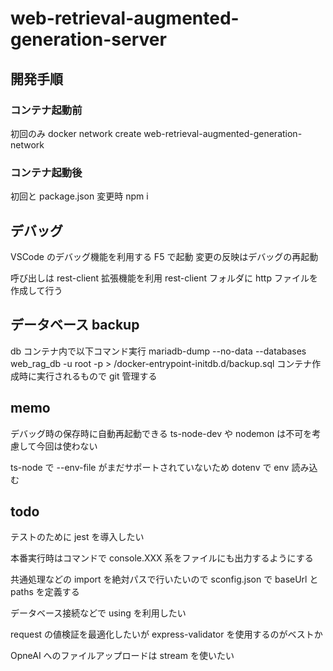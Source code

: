 # web-retrieval-augmented-generation-server

## 開発手順

### コンテナ起動前

初回のみ
docker network create web-retrieval-augmented-generation-network

### コンテナ起動後

初回と package.json 変更時
npm i

## デバッグ

VSCode のデバッグ機能を利用する
F5 で起動
変更の反映はデバッグの再起動

呼び出しは rest-client 拡張機能を利用
rest-client フォルダに http ファイルを作成して行う

## データベース backup

db コンテナ内で以下コマンド実行
mariadb-dump --no-data --databases web_rag_db -u root -p > /docker-entrypoint-initdb.d/backup.sql
コンテナ作成時に実行されるもので git 管理する

## memo

デバッグ時の保存時に自動再起動できる ts-node-dev や nodemon は不可を考慮して今回は使わない

ts-node で --env-file がまだサポートされていないため dotenv で env 読み込む

## todo

テストのために jest を導入したい

本番実行時はコマンドで console.XXX 系をファイルにも出力するようにする

共通処理などの import を絶対パスで行いたいので sconfig.json で baseUrl と paths を定義する

データベース接続などで using を利用したい

request の値検証を最適化したいが express-validator を使用するのがベストか

OpneAI へのファイルアップロードは stream を使いたい
